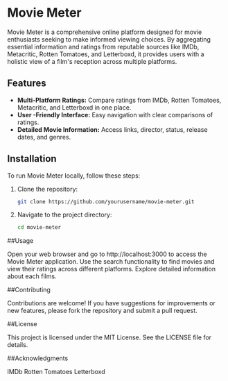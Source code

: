 # Movie Meter

Movie Meter is a comprehensive online platform designed for movie enthusiasts seeking to make informed viewing choices. By aggregating essential information and ratings from reputable sources like IMDb, Metacritic, Rotten Tomatoes, and Letterboxd, it provides users with a holistic view of a film's reception across multiple platforms.

## Features

- **Multi-Platform Ratings:** Compare ratings from IMDb, Rotten Tomatoes, Metacritic, and Letterboxd in one place.
- **User -Friendly Interface:** Easy navigation with clear comparisons of ratings.
- **Detailed Movie Information:** Access links, director, status, release dates, and genres.

## Installation

To run Movie Meter locally, follow these steps:

1. Clone the repository:
   ```bash
   git clone https://github.com/yourusername/movie-meter.git
   ```
2. Navigate to the project directory:
   ```bash
   cd movie-meter
   ```

##Usage

Open your web browser and go to http://localhost:3000 to access the Movie Meter application.
Use the search functionality to find movies and view their ratings across different platforms.
Explore detailed information about each films.

##Contributing

Contributions are welcome! If you have suggestions for improvements or new features, please fork the repository and submit a pull request.

##License

This project is licensed under the MIT License. See the LICENSE file for details.

##Acknowledgments

IMDb
Rotten Tomatoes
Letterboxd
